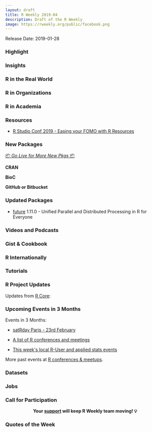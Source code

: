 ```yaml
---
layout: draft
title: R Weekly 2019-04
description: Draft of the R Weekly
image: https://rweekly.org/public/facebook.png
---
```


Release Date: 2019-01-28

###  Highlight



### Insights



### R in the Real World



###  R in Organizations



###  R in Academia



###  Resources

+ [R Studio Conf 2019 - Easing your FOMO with R Resources](https://www.littlemissdata.com/blog/rstudioconf2019)



###  New Packages

<p class="added-hostname"><a href="https://rweekly.org/live" target="_blank" class="externalLink">📦 <i>Go Live for More New Pkgs</i> 📦</a></p>

**CRAN**



**BioC**



**GitHub or Bitbucket**



### Updated Packages

* [future](https://cran.r-project.org/package=future) 1.11.0 - Unified Parallel and Distributed Processing in R for Everyone


###  Videos and Podcasts



### Gist & Cookbook



### R Internationally



###  Tutorials



<!--<div class="post-more-begi
n"></div><div class="post-more-end"></div>-->

###  R Project Updates

Updates from [R Core](http://developer.r-project.org/blosxom.cgi/R-devel/NEWS):


###  Upcoming Events in 3 Months

Events in 3 Months:

+ [satRday Paris - 23rd February](https://paris2019.satrdays.org/)

+ [A list of R conferences and meetings](https://jumpingrivers.github.io/meetingsR/events.html)

+ [This week's local R-User and applied stats events](https://community.rstudio.com/c/irl)

More past events at [R conferences & meetups](https://conf.rweekly.org).

### Datasets




### Jobs




###  Call for Participation



<p class="hide-support added-hostname support-rweekly" style="text-align: center;font-weight: bold;">Your <a class="non-visited externalLink" href="https://www.patreon.com/rweekly" onclick="pas(this)">support</a> will keep R Weekly team moving! 💡</p>

###  Quotes of the Week
